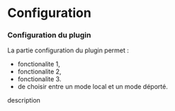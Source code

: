 # Configuration

### Configuration du plugin

La partie configuration du plugin permet :

* fonctionalite 1,
* fonctionalite 2,
* fonctionalite 3.
* de choisir entre un mode local et un mode déporté.

description
